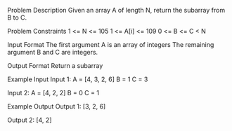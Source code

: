 Problem Description
Given an array A of length N, return the subarray from B to C.

Problem Constraints
1 <= N <= 105
1 <= A[i] <= 109
0 <= B <= C < N

Input Format
The first argument A is an array of integers
The remaining argument B and C are integers.

Output Format
Return a subarray

Example Input
Input 1:
A = [4, 3, 2, 6]
B = 1
C = 3

Input 2:
A = [4, 2, 2]
B = 0
C = 1


Example Output
Output 1:
[3, 2, 6]

Output 2:
[4, 2]